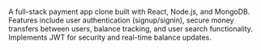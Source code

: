 A full-stack payment app clone built with React, Node.js, and MongoDB. Features include user authentication (signup/signin), secure money transfers between users, balance tracking, and user search functionality. Implements JWT for security and real-time balance updates.
